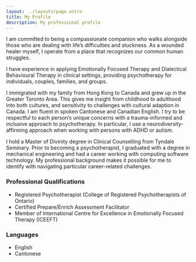 ```yaml
---
layout: ../layouts/page.astro
title: My Profile
description: My professional profile
---
```


I am committed to being a compassionate companion who walks alongside those who are dealing with life’s difficulties and stuckness. As a wounded healer myself, I operate from a place that recognizes our common human struggles. 

I have experience in applying Emotionally Focused Therapy and Dialectical Behavioural Therapy in clinical settings, providing psychotherapy for individuals, couples, families, and groups. 

I immigrated with my family from Hong Kong to Canada and grew up in the Greater Toronto Area. This gives me insight from childhood to adulthood into both cultures, and sensitivity to challenges with cultural adaption in Canada. I am fluent in spoken Cantonese and Canadian English. I try to be respectful to each person’s unique concerns with a trauma-informed and inclusive approach to psychotherapy. In particular, I use a neurodiversity-affirming approach when working with persons with ADHD or autism. 

I hold a Master of Divinity degree in Clinical Counselling from Tyndale Seminary. Prior to becoming a psychotherapist, I graduated with a degree in mechanical engineering and had a career working with computing software technology. My professional background makes it possible for me to identify with navigating particular career-related challenges. 


### Professional Qualifications

* Registered Psychotherapist (College of Registered Psychotherapists of Ontario)
* Certified Prepare/Enrich Assessment Facilitator
* Member of International Centre for Excellence in Emotionally Focused Therapy (ICEEFT)

### Languages

* English
* Cantonese
